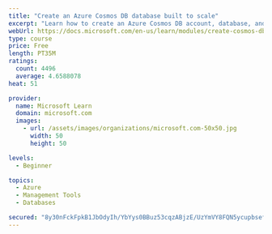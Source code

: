 ```yaml
---
title: "Create an Azure Cosmos DB database built to scale"
excerpt: "Learn how to create an Azure Cosmos DB account, database, and container built to scale as your application grows."
webUrl: https://docs.microsoft.com/en-us/learn/modules/create-cosmos-db-for-scale/
type: course
price: Free
length: PT35M
ratings:
  count: 4496
  average: 4.6588078
heat: 51

provider:
  name: Microsoft Learn
  domain: microsoft.com
  images:
    - url: /assets/images/organizations/microsoft.com-50x50.jpg
      width: 50
      height: 50

levels:
  - Beginner

topics:
  - Azure
  - Management Tools
  - Databases

secured: "8y30nFckFpkB1JbOdyIh/YbYys0BBuz53cqzABjzE/UzYmVY8FQN5ycupbsefjJSeQvUjQabcfe0IgkcPo/0UwbWk2TFlETP7Anmjj3P5+pS8qsxeqpIDM9eH6UJfW+maZdeJ4GlFacNQApiiiZdakGBJQ/XacVUqKJUz3PReEnwgka19B62xCHdr6t+Hn5svanuNSdWsysYwp+WhW0OTV8M7Sl0mZaGMG1s/pIhCXBhlePlXjiZdKHYvWNYBGMtNys0lEIivtB2FdJqBej3lxoQTx2zbsL53C87WwoV6vfua+nNGrip1+bqRoIbfvHAeBkc2nJ3I7VWn43sB/mDHOh8mwRQAvDNRNWMF/UZHuUY3zR5/gnPbQQIgivSLxj4VIHpCcSPtY1KZgj8QMyY7ol+YvuJL1OxsA1GyQpmITs=;xRi161QdzJguutcUx0w1FA=="
---
```


